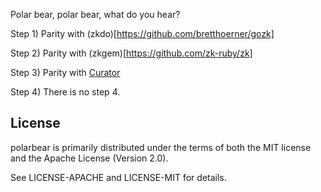 Polar bear, polar bear, what do you hear?

Step 1) Parity with (zkdo)[https://github.com/bretthoerner/gozk]

Step 2) Parity with (zkgem)[https://github.com/zk-ruby/zk]

Step 3) Parity with [Curator](https://github.com/apache/curator)

Step 4) There is no step 4.

## License

polarbear is primarily distributed under the terms of both the MIT license
and the Apache License (Version 2.0).

See LICENSE-APACHE and LICENSE-MIT for details.
